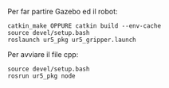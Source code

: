 Per far partire Gazebo ed il robot:

	catkin_make OPPURE catkin build --env-cache
	source devel/setup.bash
	roslaunch ur5_pkg ur5_gripper.launch

Per avviare il file cpp:

	source devel/setup.bash	
	rosrun ur5_pkg node